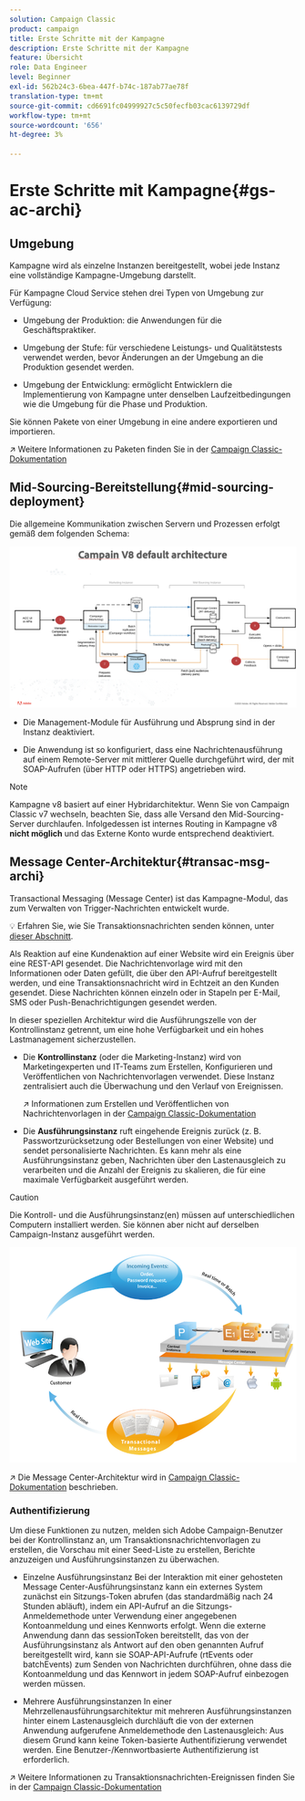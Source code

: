 ```yaml
---
solution: Campaign Classic
product: campaign
title: Erste Schritte mit der Kampagne
description: Erste Schritte mit der Kampagne
feature: Übersicht
role: Data Engineer
level: Beginner
exl-id: 562b24c3-6bea-447f-b74c-187ab77ae78f
translation-type: tm+mt
source-git-commit: cd6691fc04999927c5c50fecfb03cac6139729df
workflow-type: tm+mt
source-wordcount: '656'
ht-degree: 3%

---
```


# Erste Schritte mit Kampagne{#gs-ac-archi}

## Umgebung

Kampagne wird als einzelne Instanzen bereitgestellt, wobei jede Instanz eine vollständige Kampagne-Umgebung darstellt.

Für Kampagne Cloud Service stehen drei Typen von Umgebung zur Verfügung:

* Umgebung der Produktion: die Anwendungen für die Geschäftspraktiker.

* Umgebung der Stufe: für verschiedene Leistungs- und Qualitätstests verwendet werden, bevor Änderungen an der Umgebung an die Produktion gesendet werden.

* Umgebung der Entwicklung: ermöglicht Entwicklern die Implementierung von Kampagne unter denselben Laufzeitbedingungen wie die Umgebung für die Phase und Produktion.

Sie können Pakete von einer Umgebung in eine andere exportieren und importieren.

:arrow_upper_right: Weitere Informationen zu Paketen finden Sie in der [Campaign Classic-Dokumentation](https://experienceleague.adobe.com/docs/campaign-classic/using/getting-started/administration-basics/working-with-data-packages.html?lang=en#about-data-packages)

## Mid-Sourcing-Bereitstellung{#mid-sourcing-deployment}

Die allgemeine Kommunikation zwischen Servern und Prozessen erfolgt gemäß dem folgenden Schema:

![](assets/architecture.png)

* Die Management-Module für Ausführung und Absprung sind in der Instanz deaktiviert.

* Die Anwendung ist so konfiguriert, dass eine Nachrichtenausführung auf einem Remote-Server mit mittlerer Quelle durchgeführt wird, der mit SOAP-Aufrufen (über HTTP oder HTTPS) angetrieben wird.

>[!NOTE]
>
> Kampagne v8 basiert auf einer Hybridarchitektur. Wenn Sie von Campaign Classic v7 wechseln, beachten Sie, dass alle Versand den Mid-Sourcing-Server durchlaufen.
> Infolgedessen ist internes Routing in Kampagne v8 **nicht möglich** und das Externe Konto wurde entsprechend deaktiviert.


## Message Center-Architektur{#transac-msg-archi}

Transactional Messaging (Message Center) ist das Kampagne-Modul, das zum Verwalten von Trigger-Nachrichten entwickelt wurde.

:bulb: Erfahren Sie, wie Sie Transaktionsnachrichten senden können, unter [dieser Abschnitt](../send/transactional.md).

Als Reaktion auf eine Kundenaktion auf einer Website wird ein Ereignis über eine REST-API gesendet. Die Nachrichtenvorlage wird mit den Informationen oder Daten gefüllt, die über den API-Aufruf bereitgestellt werden, und eine Transaktionsnachricht wird in Echtzeit an den Kunden gesendet. Diese Nachrichten können einzeln oder in Stapeln per E-Mail, SMS oder Push-Benachrichtigungen gesendet werden.

In dieser speziellen Architektur wird die Ausführungszelle von der Kontrollinstanz getrennt, um eine hohe Verfügbarkeit und ein hohes Lastmanagement sicherzustellen.

* Die **Kontrollinstanz** (oder die Marketing-Instanz) wird von Marketingexperten und IT-Teams zum Erstellen, Konfigurieren und Veröffentlichen von Nachrichtenvorlagen verwendet. Diese Instanz zentralisiert auch die Überwachung und den Verlauf von Ereignissen.

   :arrow_upper_right: Informationen zum Erstellen und Veröffentlichen von Nachrichtenvorlagen in der [Campaign Classic-Dokumentation](https://experienceleague.adobe.com/docs/campaign-classic/using/transactional-messaging/message-templates/introduction.html?lang=en#transactional-messaging)

* Die **Ausführungsinstanz** ruft eingehende Ereignis zurück (z. B. Passwortzurücksetzung oder Bestellungen von einer Website) und sendet personalisierte Nachrichten. Es kann mehr als eine Ausführungsinstanz geben, Nachrichten über den Lastenausgleich zu verarbeiten und die Anzahl der Ereignis zu skalieren, die für eine maximale Verfügbarkeit ausgeführt werden.

>[!CAUTION]
>
>Die Kontroll- und die Ausführungsinstanz(en) müssen auf unterschiedlichen Computern installiert werden. Sie können aber nicht auf derselben Campaign-Instanz ausgeführt werden.

![](assets/messagecenter_diagram.png)

:arrow_upper_right: Die Message Center-Architektur wird in [Campaign Classic-Dokumentation](https://experienceleague.adobe.com/docs/campaign-classic/using/transactional-messaging/introduction/transactional-messaging-architecture.html?lang=en#transactional-messaging) beschrieben.


### Authentifizierung

Um diese Funktionen zu nutzen, melden sich Adobe Campaign-Benutzer bei der Kontrollinstanz an, um Transaktionsnachrichtenvorlagen zu erstellen, die Vorschau mit einer Seed-Liste zu erstellen, Berichte anzuzeigen und Ausführungsinstanzen zu überwachen.

* Einzelne Ausführungsinstanz
Bei der Interaktion mit einer gehosteten Message Center-Ausführungsinstanz kann ein externes System zunächst ein Sitzungs-Token abrufen (das standardmäßig nach 24 Stunden abläuft), indem ein API-Aufruf an die Sitzungs-Anmeldemethode unter Verwendung einer angegebenen Kontoanmeldung und eines Kennworts erfolgt.
Wenn die externe Anwendung dann das sessionToken bereitstellt, das von der Ausführungsinstanz als Antwort auf den oben genannten Aufruf bereitgestellt wird, kann sie SOAP-API-Aufrufe (rtEvents oder batchEvents) zum Senden von Nachrichten durchführen, ohne dass die Kontoanmeldung und das Kennwort in jedem SOAP-Aufruf einbezogen werden müssen.

* Mehrere Ausführungsinstanzen
In einer Mehrzellenausführungsarchitektur mit mehreren Ausführungsinstanzen hinter einem Lastenausgleich durchläuft die von der externen Anwendung aufgerufene Anmeldemethode den Lastenausgleich: Aus diesem Grund kann keine Token-basierte Authentifizierung verwendet werden. Eine Benutzer-/Kennwortbasierte Authentifizierung ist erforderlich.

:arrow_upper_right: Weitere Informationen zu Transaktionsnachrichten-Ereignissen finden Sie in der [Campaign Classic-Dokumentation](https://experienceleague.corp.adobe.com/docs/campaign-classic/using/transactional-messaging/introduction/event-description.html?lang=en#about-transactional-messaging-datamodel)